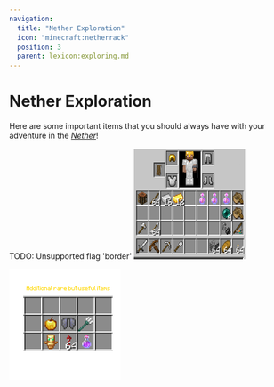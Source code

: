 ```yaml
---
navigation:
  title: "Nether Exploration"
  icon: "minecraft:netherrack"
  position: 3
  parent: lexicon:exploring.md
---
```


# Nether Exploration

Here are some important items that you should always have with your adventure in the [*Nether*](../world/dimensions.md#nether)!



TODO: Unsupported flag 'border'
![](nether_equipment.png)

![](additional_equipment.png)

